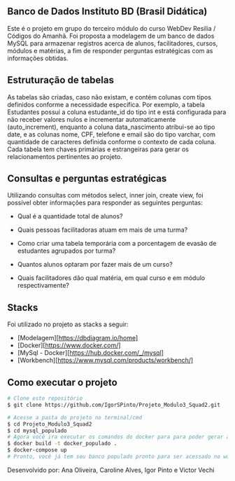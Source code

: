 <div>

## Banco de Dados Instituto BD (Brasil Didática)

<p>
Este é o projeto em grupo do terceiro módulo do curso WebDev Resilia / Códigos do Amanhã. Foi proposta a modelagem de um banco de dados MySQL para armazenar registros acerca de alunos, facilitadores, cursos, módulos e matérias, a fim de responder perguntas estratégicas com as informações obtidas.
</p>

## Estruturação de tabelas

<p>
As tabelas são criadas, caso não existam, e contém colunas com tipos definidos conforme a necessidade específica. Por exemplo, a tabela Estudantes possui a coluna estudante_id do tipo int e está configurada para não receber valores nulos e incrementar automaticamente (auto_increment), enquanto a coluna data_nascimento atribui-se ao tipo date, e as colunas nome, CPF, telefone e email são do tipo varchar, com quantidade de caracteres definida conforme o contexto de cada coluna. Cada tabela tem chaves primárias e estrangeiras para gerar os relacionamentos pertinentes ao projeto.
</p>

## Consultas e perguntas estratégicas  

<p>
Utilizando consultas com métodos select, inner join, create view, foi possível obter informações para responder as seguintes perguntas:

- Qual é a quantidade total de alunos?

- Quais pessoas facilitadoras atuam em mais de uma turma?

- Como criar uma tabela temporária com a porcentagem de evasão de estudantes agrupados por turma? 

- Quantos alunos optaram por fazer mais de um curso?

- Quais facilitadores dão qual matéria, em qual curso e em módulo respectivamente?
</p>

## Stacks

Foi utilizado no projeto as stacks a seguir:

- [Modelagem][https://dbdiagram.io/home]
- [Docker][https://www.docker.com/]
- [MySql - Docker][https://hub.docker.com/_/mysql]
- [Workbench][https://www.mysql.com/products/workbench/]

## Como executar o projeto
```bash
# Clone este repositório
$ git clone https://github.com/IgorSPinto/Projeto_Modulo3_Squad2.git

# Acesse a pasta do projeto no terminal/cmd
$ cd Projeto_Modulo3_Squad2
$ cd mysql_populado
# Agora você ira executar os comandos do docker para para poder gerar a imagem e o container
$ docker build -t docker_populado .
$ docker-compose up
# Pronto, você já tem seu banco populado pronto para ser acessado no workbench, não se esqueça de conferir a porta utilizada na conexão, aqui utilizamos as portas 3306:3306
```
Desenvolvido por: Ana Oliveira, Caroline Alves, Igor Pinto e Victor Vechi
</div>
